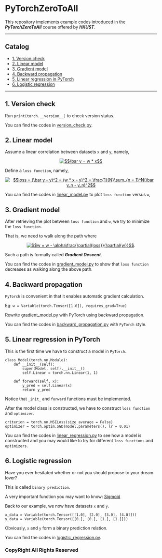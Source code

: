 # PyTorchZeroToAll

This repository implements example codes introduced in the ***PyTorchZeroToAll*** course offered by ***HKUST***. 
___
## Catalog

* [1. Version check](#version_check)
* [2. Linear model](#linear_model)
* [3. Gradient model](#gradient_model)
* [4. Backward propagation](#backward)
* [5. Linear regression in PyTorch](linear_regression)
* [6. Logistic regression](logistic_regression)

___
## <a name = "version_check" /> 1. Version check

Run ```print(torch.__version__)``` to check version status.

You can find the codes in [version_check.py].

[version_check.py]: https://github.com/Tom-Pomelo/PyTorchZeroToAll/blob/master/1_version_check.py

## <a name = "linear_model" /> 2. Linear model

Assume a linear correlation between datasets `x` and `y`, namely, <center><a href="https://www.codecogs.com/eqnedit.php?latex=\fn_cm&space;$$\bar&space;y&space;=&space;w&space;*&space;x$$" target="_blank"><img src="https://latex.codecogs.com/png.latex?\fn_cm&space;$$\bar&space;y&space;=&space;w&space;*&space;x$$" title="$$\bar y = w * x$$" /></a></center>

Define a `loss function`, namely, <center><a href="https://www.codecogs.com/eqnedit.php?latex=\fn_cm&space;$$loss&space;=&space;(\bar&space;y&space;-&space;y)^2&space;=&space;(w&space;*&space;x&space;-&space;y)^2&space;=&space;\frac{1}{N}\sum_{n&space;=&space;1}^N(\bar&space;y_n&space;-&space;y_n)^2$$" target="_blank"><img src="https://latex.codecogs.com/png.latex?\fn_cm&space;$$loss&space;=&space;(\bar&space;y&space;-&space;y)^2&space;=&space;(w&space;*&space;x&space;-&space;y)^2&space;=&space;\frac{1}{N}\sum_{n&space;=&space;1}^N(\bar&space;y_n&space;-&space;y_n)^2$$" title="$$loss = (\bar y - y)^2 = (w * x - y)^2 = \frac{1}{N}\sum_{n = 1}^N(\bar y_n - y_n)^2$$" /></a></center>

You can find the codes in [linear_model.py] to plot `loss function` versus `w`, 

[linear_model.py]: https://github.com/Tom-Pomelo/PyTorchZeroToAll/blob/master/2_linear_model.py

## <a name = "gradient_model" /> 3. Gradient model

After retrieving the plot between `loss function` and `w`, we try to minimize the `loss function`.

That is, we need to walk along the path where 

<center>
<a href="https://www.codecogs.com/eqnedit.php?latex=\fn_cm&space;$$w&space;=&space;w&space;-&space;\alpha\frac{\partial{loss}}{\partial{w}}$$" target="_blank"><img src="https://latex.codecogs.com/png.latex?\fn_cm&space;$$w&space;=&space;w&space;-&space;\alpha\frac{\partial{loss}}{\partial{w}}$$" title="$$w = w - \alpha\frac{\partial{loss}}{\partial{w}}$$" /></a>.
</center>

Such a path is formally called ***Gradient Descent***.

You can find the codes in [gradient_model.py] to show that `loss function` decreases as walking along the above path.

## <a name = "backward" /> 4. Backward propagation

`PyTorch` is convenient in that it enables automatic gradient calculation. 

Eg: `w = Variable(torch.Tensor([1.0]), requires_grad=True)`

Rewrite [gradient_model.py] with PyTorch using backward propagation.

You can find the codes in [backward_propagation.py] with `PyTorch` style.

## <a name = "linear_regression" /> 5. Linear regression in PyTorch

This is the first time we have to construct a model in `PyTorch`.

```
class Model(torch.nn.Module):
    def __init__(self):
        super(Model, self).__init__()
        self.Linear = torch.nn.Linear(1, 1)

    def forward(self, x):
        y_pred = self.Linear(x)
        return y_pred
```

Notice that `_init_` and `forward` functions must be implemented. 

After the model class is constructed, we have to construct `loss function` and `optimizer`. 

```
criterion = torch.nn.MSELoss(size_average = False)
optimizer = torch.optim.SGD(model.parameters(), lr = 0.01)
```

You can find the codes in [linear_regression.py] to see how a model is constructed and you may would like to try for different `loss functions` and `optimizers`.

## <a name = "logistic_regression" /> 6. Logistic regression

Have you ever hesitated whether or not you should propose to your dream lover?

This is called `binary prediction`.

A very important function you may want to know: [Sigmoid]

Back to our example, we now have datasets `x` and `y`.

```
x_data = Variable(torch.Tensor([[1.0], [2.0], [3.0], [4.0]]))
y_data = Variable(torch.Tensor([[0.], [0.], [1.], [1.]]))
```

Obviously, `x` and `y` form a binary prediction relation.

You can find the codes in [logistic_regression.py].

### CopyRight All Rights Reserved

[logistic_regression.py]: https://github.com/Tom-Pomelo/PyTorchZeroToAll/blob/master/6_logistic_regression.py

[Sigmoid]: https://en.wikipedia.org/wiki/Sigmoid_function

[linear_regression.py]: https://github.com/Tom-Pomelo/PyTorchZeroToAll/blob/master/5_linear_regression.py

[backward_propagation.py]: https://github.com/Tom-Pomelo/PyTorchZeroToAll/blob/master/4_backward_propagation.py

[gradient_model.py]: https://github.com/Tom-Pomelo/PyTorchZeroToAll/blob/master/3_gradient_model.py